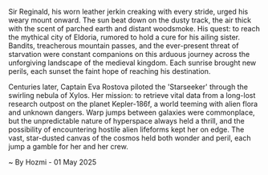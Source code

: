 
Sir Reginald, his worn leather jerkin creaking with every stride, urged his weary mount onward.  The sun beat down on the dusty track, the air thick with the scent of parched earth and distant woodsmoke.  His quest: to reach the mythical city of Eldoria, rumored to hold a cure for his ailing sister.  Bandits, treacherous mountain passes, and the ever-present threat of starvation were constant companions on this arduous journey across the unforgiving landscape of the medieval kingdom.  Each sunrise brought new perils, each sunset the faint hope of reaching his destination.

Centuries later, Captain Eva Rostova piloted the 'Starseeker' through the swirling nebula of Xylos.  Her mission: to retrieve vital data from a long-lost research outpost on the planet Kepler-186f, a world teeming with alien flora and unknown dangers.  Warp jumps between galaxies were commonplace, but the unpredictable nature of hyperspace always held a thrill, and the possibility of encountering hostile alien lifeforms kept her on edge.  The vast, star-dusted canvas of the cosmos held both wonder and peril, each jump a gamble for her and her crew.

~ By Hozmi - 01 May 2025
